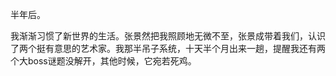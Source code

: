 半年后。

我渐渐习惯了新世界的生活。张景然把我照顾地无微不至，张景成带着我们，认识了两个挺有意思的艺术家。我那半吊子系统，十天半个月出来一趟，提醒我还有两个大boss谜题没解开，其他时候，它宛若死鸡。